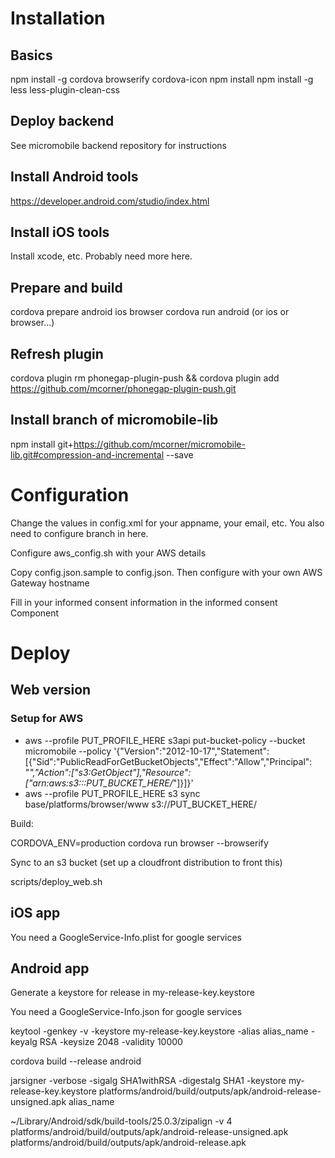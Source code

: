 # Installation

## Basics

  npm install -g cordova browserify cordova-icon
  npm install
  npm install -g less less-plugin-clean-css

## Deploy backend

  See micromobile backend repository for instructions

## Install Android tools

  https://developer.android.com/studio/index.html

## Install iOS tools

  Install xcode, etc.  Probably need more here.

## Prepare and build

  cordova prepare android ios browser
  cordova run android  (or ios or browser...)  

## Refresh plugin

   cordova plugin rm phonegap-plugin-push && cordova plugin add https://github.com/mcorner/phonegap-plugin-push.git

## Install branch of micromobile-lib

  npm install git+https://github.com/mcorner/micromobile-lib.git#compression-and-incremental --save

# Configuration

Change the values in config.xml for your appname, your email, etc.  You also need to configure branch in here.

Configure aws_config.sh with your AWS details

Copy config.json.sample to config.json.  Then configure with your own AWS Gateway hostname

Fill in your informed consent information in the informed consent Component

# Deploy

## Web version

### Setup for AWS

* aws --profile PUT_PROFILE_HERE s3api put-bucket-policy  --bucket micromobile  --policy '{"Version":"2012-10-17","Statement":[{"Sid":"PublicReadForGetBucketObjects","Effect":"Allow","Principal": "*","Action":["s3:GetObject"],"Resource":["arn:aws:s3:::PUT_BUCKET_HERE/*"]}]}'
* aws --profile PUT_PROFILE_HERE s3 sync base/platforms/browser/www s3://PUT_BUCKET_HERE/


Build:

  CORDOVA_ENV=production cordova run browser --browserify

Sync to an s3 bucket (set up a cloudfront distribution to front this)

  scripts/deploy_web.sh

## iOS app

  You need a GoogleService-Info.plist for google services

## Android app

  Generate a keystore for release in my-release-key.keystore

  You need a GoogleService-Info.json for google services

  keytool -genkey -v -keystore my-release-key.keystore -alias alias_name -keyalg RSA -keysize 2048 -validity 10000

  cordova build --release android

  jarsigner -verbose -sigalg SHA1withRSA -digestalg SHA1 -keystore my-release-key.keystore platforms/android/build/outputs/apk/android-release-unsigned.apk alias_name

  ~/Library/Android/sdk/build-tools/25.0.3/zipalign -v 4 platforms/android/build/outputs/apk/android-release-unsigned.apk platforms/android/build/outputs/apk/android-release.apk
